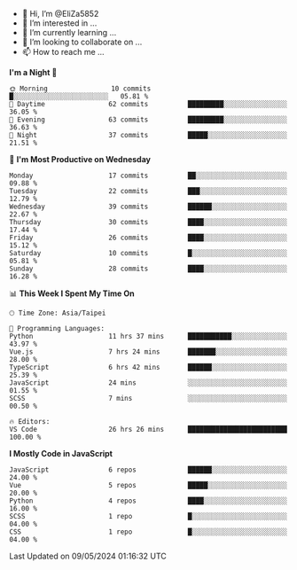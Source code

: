 - 👋 Hi, I’m @EliZa5852
- 👀 I’m interested in ...
- 🌱 I’m currently learning ...
- 💞️ I’m looking to collaborate on ...
- 📫 How to reach me ...

<!--START_SECTION:waka-->
**I'm a Night 🦉** 

```text
🌞 Morning                10 commits          █░░░░░░░░░░░░░░░░░░░░░░░░   05.81 % 
🌆 Daytime                62 commits          █████████░░░░░░░░░░░░░░░░   36.05 % 
🌃 Evening                63 commits          █████████░░░░░░░░░░░░░░░░   36.63 % 
🌙 Night                  37 commits          █████░░░░░░░░░░░░░░░░░░░░   21.51 % 
```
📅 **I'm Most Productive on Wednesday** 

```text
Monday                   17 commits          ██░░░░░░░░░░░░░░░░░░░░░░░   09.88 % 
Tuesday                  22 commits          ███░░░░░░░░░░░░░░░░░░░░░░   12.79 % 
Wednesday                39 commits          ██████░░░░░░░░░░░░░░░░░░░   22.67 % 
Thursday                 30 commits          ████░░░░░░░░░░░░░░░░░░░░░   17.44 % 
Friday                   26 commits          ████░░░░░░░░░░░░░░░░░░░░░   15.12 % 
Saturday                 10 commits          █░░░░░░░░░░░░░░░░░░░░░░░░   05.81 % 
Sunday                   28 commits          ████░░░░░░░░░░░░░░░░░░░░░   16.28 % 
```


📊 **This Week I Spent My Time On** 

```text
🕑︎ Time Zone: Asia/Taipei

💬 Programming Languages: 
Python                   11 hrs 37 mins      ███████████░░░░░░░░░░░░░░   43.97 % 
Vue.js                   7 hrs 24 mins       ███████░░░░░░░░░░░░░░░░░░   28.00 % 
TypeScript               6 hrs 42 mins       ██████░░░░░░░░░░░░░░░░░░░   25.39 % 
JavaScript               24 mins             ░░░░░░░░░░░░░░░░░░░░░░░░░   01.55 % 
SCSS                     7 mins              ░░░░░░░░░░░░░░░░░░░░░░░░░   00.50 % 

🔥 Editors: 
VS Code                  26 hrs 26 mins      █████████████████████████   100.00 % 
```

**I Mostly Code in JavaScript** 

```text
JavaScript               6 repos             ██████░░░░░░░░░░░░░░░░░░░   24.00 % 
Vue                      5 repos             █████░░░░░░░░░░░░░░░░░░░░   20.00 % 
Python                   4 repos             ████░░░░░░░░░░░░░░░░░░░░░   16.00 % 
SCSS                     1 repo              █░░░░░░░░░░░░░░░░░░░░░░░░   04.00 % 
CSS                      1 repo              █░░░░░░░░░░░░░░░░░░░░░░░░   04.00 % 
```




 Last Updated on 09/05/2024 01:16:32 UTC
<!--END_SECTION:waka-->
